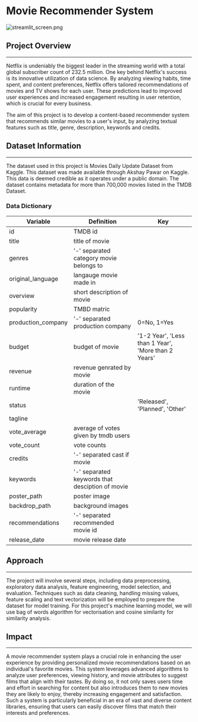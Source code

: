 # Movie Recommender System

![streamlit_screen.png](attachment:streamlit_screen.png)

## Project Overview
___

Netflix is undeniably the biggest leader in the streaming world with a total global subscriber count of 232.5 million. One key behind Netflix's success is its innovative utilization of data science. By analyzing viewing habits, time spent, and content preferences, Netflix offers tailored recommendations of movies and TV shows for each user. These predictions lead to improved user experiences and increased engagement resulting in user retention, which is crucial for every business. 

The aim of this project is to develop a content-based recommender system that recommends similar movies to a user's input, by analyzing textual features such as title, genre, description, keywords and credits.

## Dataset Information
___

The dataset used in this project is Movies Daily Update Dataset from Kaggle. This dataset was made available through Akshay Pawar on Kaggle. This data is deemed credible as it operates under a public domain. The dataset contains metadata for more than 700,000 movies listed in the TMDB Dataset.

### Data Dictionary

| Variable           	| Definition                                      	| Key                                                 	|
|--------------------	|-------------------------------------------------	|-----------------------------------------------------	|
| id                 	| TMDB id                                         	|                                                     	|
| title              	| title of movie                                  	|                                                     	|
| genres             	| '-' separated category movie belongs to         	|                                                     	|
| original_language  	| langauge movie made in                          	|                                                     	|
| overview           	| short description of movie                      	|                                                     	|
| popularity         	| TMBD matric                                     	|                                                     	|
| production_company 	| '-' separated production company                	| 0=No, 1=Yes                                         	|
| budget             	| budget of movie                                 	| '1-2 Year', 'Less than 1 Year', 'More than 2 Years' 	|
| revenue            	| revenue genrated by movie                       	|                                                     	|
| runtime            	| duration of the movie                           	|                                                     	|
| status             	|                                                 	| 'Released', 'Planned', 'Other'                      	|
| tagline            	|                                                 	|                                                     	|
| vote_average       	| average of votes given by tmdb users            	|                                                     	|
| vote_count         	| vote counts                                     	|                                                     	|
| credits            	| '-' separated cast if movie                     	|                                                     	|
| keywords           	| '-' separated keywords that desciption of movie 	|                                                     	|
| poster_path        	| poster image                                    	|                                                     	|
| backdrop_path      	| background images                               	|                                                     	|
| recommendations    	| '-' separated recommended movie id              	|                                                     	|
| release_date       	| movie release date                              	|                                                     	|

## Approach
___

The project will involve several steps, including data preprocessing, exploratory data analysis, feature engineering, model selection, and evaluation. Techniques such as data cleaning, handling missing values, feature scaling and text vectorization will be employed to prepare the dataset for model training. For this project's machine learning model, we will use bag of words algorithm for vectorisation and cosine similarity for similarity analysis.

## Impact
___

A movie recommender system plays a crucial role in enhancing the user experience by providing personalized movie recommendations based on an individual's favorite movies. This system leverages advanced algorithms to analyze user preferences, viewing history, and movie attributes to suggest films that align with their tastes. By doing so, it not only saves users time and effort in searching for content but also introduces them to new movies they are likely to enjoy, thereby increasing engagement and satisfaction. Such a system is particularly beneficial in an era of vast and diverse content libraries, ensuring that users can easily discover films that match their interests and preferences.
